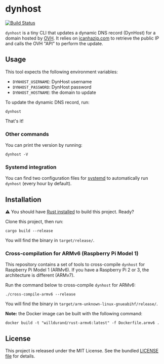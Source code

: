 # dynhost

[![Build
Status](https://travis-ci.com/willdurand/dynhost.svg?branch=master)](https://travis-ci.com/willdurand/dynhost)

`dynhost` is a tiny CLI that updates a dynamic DNS record (DynHost) for a domain
hosted by [OVH](https://www.ovh.com). It relies on
[icanhazip.com](http://ipv4.icanhazip.com/) to retrieve the public IP and calls
the OVH "API" to perform the update.

## Usage

This tool expects the following environment variables:

- `DYNHOST_USERNAME`: DynHost username
- `DYNHOST_PASSWORD`: DynHost password
- `DYNHOST_HOSTNAME`: the domain to update

To update the dynamic DNS record, run:

```
dynhost
```

That's it!

### Other commands

You can print the version by running:

```
dynhost -V
```

### Systemd integration

You can find two configuration files for
[systemd](https://en.wikipedia.org/wiki/Systemd) to automatically run `dynhost`
(every hour by default).

## Installation

:warning: You should have [Rust installed](https://rustup.rs/) to build this
project. Ready?

Clone this project, then run:

```
cargo build --release
```

You will find the binary in `target/release/`.

### Cross-compilation for ARMv6 (Raspberry Pi Model 1)

This repository contains a set of tools to cross-compile `dynhost` for Raspberry
Pi Model 1 (ARMv6). If you have a Raspberry Pi 2 or 3, the architecture is
different (ARMv7).

Run the command below to cross-compile `dynhost` for ARMv6:

```
./cross-compile-armv6 --release
```

You will find the binary in `target/arm-unknown-linux-gnueabihf/release/`.

**Note:** the Docker image can be built with the following command:

```
docker build -t "willdurand/rust-armv6:latest" -f Dockerfile.armv6 .
```

## License

This project is released under the MIT License. See the bundled [LICENSE
file](./LICENSE) for details.

